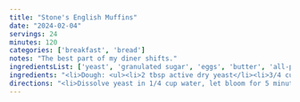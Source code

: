 ```yaml
---
title: "Stone's English Muffins"
date: "2024-02-04"
servings: 24
minutes: 120
categories: ['breakfast', 'bread']
notes: "The best part of my diner shifts."
ingredientsList: ['yeast', 'granulated sugar', 'eggs', 'butter', 'all-purpose flour', 'cornmeal']
ingredients: "<li>Dough: <ul><li>2 tbsp active dry yeast</li><li>3/4 cup warm (100F) water</li><li>2 2/3 cups warm (100F) water</li><li>1/3 cup granulated sugar</li><li>1 egg</li><li>2 tsp salt</li><li>4 tbsp melted butter</li><li>8 1/2 cups flour</li></ul></li><li>Other: <ul><li>2 tbsp melted butter</li><li>1/4 cup cornmeal</li></ul></li>"
directions: "<li>Dissolve yeast in 1/4 cup water, let bloom for 5 minutes.</li><li>Add 2 2/3 cups warm water, sugar, egg, salt, butter to the yeast. Stir to combine.</li><li>Mix in flour 2 cups at a time. Lightly oil the surface of the dough and bowl, cover, and let rise until doubled in size, about 1 hour.</li><li>Brush 2 baking sheets with melted butter and sprinkle lightly with cornmeal.</li><li>Briefly knead the dough, divide into two balls, then roll out about 1 inch thick. Cut circles with a biscuit/cookie cutter or floured glass rim, then place on the prepared baking sheet. Brush tops with more melted butter and dust with more cornmeal. Cover again and let rise until tops look 'crackly,' about 10 minutes.</li><li>Cook on a griddle over medium-high heat (375F) until golden - 6 minutes on one side, flip, 6 minutes on the other side, flip, then 6 more minutes on the first side.</li><li>Let cool for 5 minutes before slicing, then serve with jam and butter.</li>"
---
```

